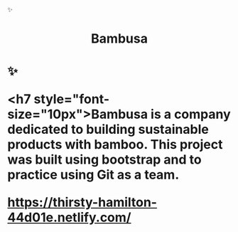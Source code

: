 ✨ <h1 align="center">Bambusa<h1> ✨  


<h7 style="font-size="10px">Bambusa is a company dedicated to building sustainable products with bamboo.
This project was built using bootstrap and to practice using Git as a team.<h7>

https://thirsty-hamilton-44d01e.netlify.com/
